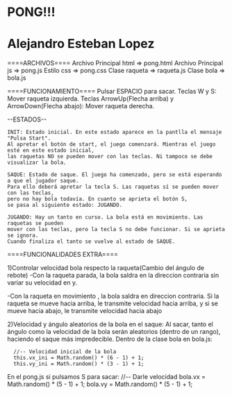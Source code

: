 # PONG!!!
# Alejandro Esteban Lopez

====ARCHIVOS====
Archivo Principal html => pong.html
Archivo Principal js => pong.js
Estilo css => pong.css
Clase raqueta => raqueta.js
Clase bola => bola.js

====FUNCIONAMIENTO====
Pulsar ESPACIO para sacar.
Teclas W y S: Mover raqueta izquierda.
Teclas ArrowUp(Flecha arriba) y ArrowDown(Flecha abajo): Mover raqueta derecha.

--ESTADOS--

    INIT: Estado inicial. En este estado aparece en la pantlla el mensaje "Pulsa Start".
    Al apretar el botón de start, el juego comenzará. Mientras el juego esté en este estado inicial,
    las raquetas NO se pueden mover con las teclas. Ni tampoco se debe visualizar la bola.

    SAQUE: Estado de saque. El juego ha comenzado, pero se está esperando a que el jugador saque.
    Para ello deberá apretar la tecla S. Las raquetas sí se pueden mover con las teclas,
    pero no hay bola todavía. En cuanto se aprieta el botón S,
    se pasa al siguiente estado: JUGANDO.

    JUGANDO: Hay un tanto en curso. La bola está en movimiento. Las raquetas se pueden
    mover con las teclas, pero la tecla S no debe funcionar. Si se aprieta se ignora.
    Cuando finaliza el tanto se vuelve al estado de SAQUE.



====FUNCIONALIDADES EXTRA====

1)Controlar velocidad bola respecto la raqueta(Cambio del ángulo de rebote)
   -Con la raqueta parada, la bola saldra en la direccion contraria sin variar su
   velocidad en y.

   -Con la raqueta en movimiento , la bola saldra en direccion contraria. Si la raqueta se mueve hacia arriba, le transmite velocidad hacia arriba, y si se mueve hacia abajo, le transmite velocidad hacia abajo

2)Velocidad y ángulo aleatorios de la bola en el saque:
  Al sacar, tanto el ángulo como la velocidad de la bola serán aleatorios
  (dentro de un rango), haciendo el saque más impredecible.
  Dentro de la clase bola en bola.js:

      //-- Velocidad inicial de la bola
      this.vx_ini = Math.random() * (6 - 1) + 1;
      this.vy_ini = Math.random() * (3 - 1) + 1;

  En el pong.js si pulsamos S para sacar:
      //-- Darle velocidad
      bola.vx = Math.random() * (5 - 1) + 1;
      bola.vy = Math.random() * (5 - 1) + 1;
